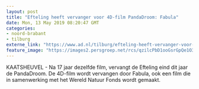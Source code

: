 ```yaml
---
layout: post
title: "Efteling heeft vervanger voor 4D-film PandaDroom: Fabula"
date: Mon, 13 May 2019 08:20:47 GMT
categories: 
- noord-brabant 
- tilburg 
externe_link: "https://www.ad.nl/tilburg/efteling-heeft-vervanger-voor-4d-film-pandadroom-fabula~adb6e5b2/"
feature_image: "https://images2.persgroep.net/rcs/qzilcPbD1ooGsrGpQe1O3GA6dNw/diocontent/148208043/_fitwidth/400/?appId=21791a8992982cd8da851550a453bd7f&quality=0.7"
---
```


KAATSHEUVEL - Na 17 jaar dezelfde film, vervangt de Efteling eind dit jaar de PandaDroom. De 4D-film wordt vervangen door Fabula, ook een film die in samenwerking met het Wereld Natuur Fonds wordt gemaakt.
